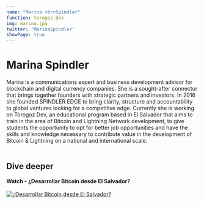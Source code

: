 ```yaml
---
name: "Marina <br>Spindler"
function: torogoz.dev
img: marina.jpg
twitter: 'MarinaSpindler'
showPage: true
---
```


# Marina Spindler
 
Marina is a communications expert and business development advisor for blockchain and digital currency companies. She is a sought-after connector that brings together founders with strategic partners and investors. In 2016 she founded SPINDLER EDGE to bring clarity, structure and accountability to global ventures looking for a competitive edge. Currently she is working on Torogoz Dev, an educational program based in El Salvador that aims to train in the area of ​​Bitcoin and Lightning Network development, to give students the opportunity to opt for better job opportunities and have the skills and knowledge necessary to contribute value in the development of Bitcoin & Lightning on a national and international scale.
<br><br>

## Dive deeper


<div class="grid grid-cols-2 gap-5">
<div class="p-3 my-2">

**Watch - ¿Desarrollar Bitcoin desde El Salvador?**  <br><br>
[![¿Desarrollar Bitcoin desde El Salvador?](/content/torogoz.png)](https://www.youtube.com/watch?v=zvgz2rqgH-8/)
</div>

</div>

<br>




